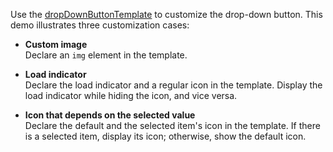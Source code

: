 Use the [dropDownButtonTemplate](/Documentation/ApiReference/UI_Widgets/dxSelectBox/Configuration/#dropDownButtonTemplate) to customize the drop-down button. This demo illustrates three customization cases:

- **Custom image**  
Declare an `img` element in the template.

- **Load indicator**    
Declare the load indicator and a regular icon in the template. Display the load indicator while hiding the icon, and vice versa.

- **Icon that depends on the selected value**     
Declare the default and the selected item's icon in the template. If there is a selected item, display its icon; otherwise, show the default icon.